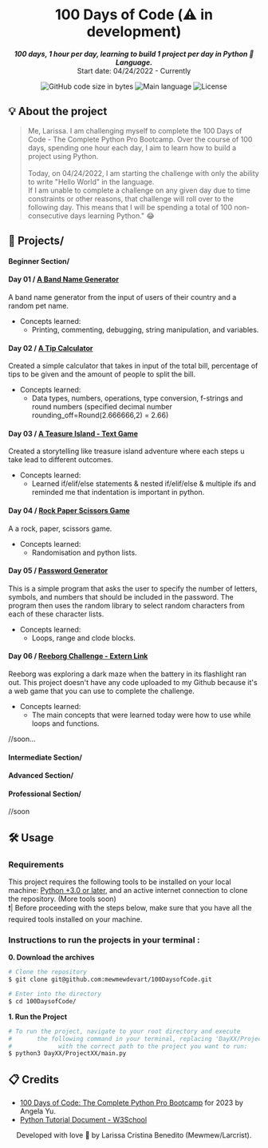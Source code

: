 <h1 align="center">
 100 Days of Code (⚠️ in development)
</h1>

<p align="center">
	<b><i>100 days, 1 hour per day, learning to build 1 project per day in Python 🐍 Language.</i></b><br>
	Start date: 04/24/2022 - Currently
</p>

<p align="center">
	<img alt="GitHub code size in bytes" src="https://img.shields.io/github/languages/code-size/mewmewdevart/100DaysofCode?color=6272a4" />
	<img alt="Main language" src="https://img.shields.io/github/languages/top/mewmewdevart/100DaysofCode?color=6272a4"/>
	<img alt="License" src="https://img.shields.io/github/license/mewmewdevart/100DaysofCode?color=6272a4"/>
</p>

## 💡 About the project
> Me, Larissa. I am challenging myself to complete the 100 Days of Code - The Complete Python Pro Bootcamp. Over the course of 100 days, spending one hour each day, I aim to learn how to build a project using Python. <br><br>
Today, on 04/24/2022, I am starting the challenge with only the ability to write "Hello World" in the language. <br> If I am unable to complete a challenge on any given day due to time constraints or other reasons, that challenge will roll over to the following day. This means that I will be spending a total of 100 non-consecutive days learning Python." 😂


## 📁 Projects/
####      Beginner Section/
#### Day 01 / [A Band Name Generator](https://github.com/mewmewdevart/100DaysofCode/tree/main/Day01/Project01)

A band name generator from the input of users of their country and a random pet name. <br>
- Concepts learned: 
	- Printing, commenting, debugging, string manipulation, and variables.
#### Day 02 / [A Tip Calculator](https://github.com/mewmewdevart/100DaysofCode/tree/main/Day02/Project02)
Created a simple calculator that takes in input of the total bill, percentage of tips to be given and the amount of people to split the bill.<br>
- Concepts learned: 
	- Data types,  numbers, operations, type conversion, f-strings and round numbers (specified decimal number rounding_off=Round(2.666666,2) = 2.66)
#### Day 03 / [A Teasure Island - Text Game](https://github.com/mewmewdevart/100DaysofCode/tree/main/Day03/Project03)
Created a storytelling like treasure island adventure where each steps u take lead to different outcomes.<br>
- Concepts learned: 
	- Learned if/elif/else statements & nested if/elif/else & multiple ifs and reminded me that indentation is important in python.
#### Day 04 / [Rock Paper Scissors Game](https://github.com/mewmewdevart/100DaysofCode/tree/main/Day04/Project04)
A  a rock, paper, scissors game.  <br>
- Concepts learned: 
	- Randomisation and python lists.

#### Day 05 / [Password Generator](https://github.com/mewmewdevart/100DaysofCode/tree/main/Day05/Project05)
This is a simple program that asks the user to specify the number of letters, symbols, and numbers that should be included in the password. The program then uses the random library to select random characters from each of these character lists.  <br>
- Concepts learned: 
	- Loops, range and clode blocks.

#### Day 06 / [Reeborg Challenge - Extern Link](https://reeborg.ca/reeborg.htmllang=en&mode=python&menu=worlds%2Fmenus%2Freeborg_intro_en.json&name=Maze&url=worlds%2Ftutorial_en%2Fmaze1.json)
Reeborg was exploring a dark maze when the battery in its flashlight ran out. This project doesn't have any code uploaded to my Github because it's a web game that you can use to complete the challenge.<br>
- Concepts learned: 
	- The main concepts that were learned today were how to use while loops and functions.


//soon...

####      Intermediate Section/ 
####       Advanced Section/
####       Professional Section/ 

//soon

## 🛠️ Usage

### Requirements
This project requires the following tools to be installed on your local machine: [Python +3.0 or later](https://www.python.org/downloads/), and an active internet connection to clone the repository. (More tools soon) <br>
❗️| Before proceeding with the steps below, make sure that you have all the required tools installed on your machine.<br>


### Instructions to run the projects in your terminal :

**0. Download the archives**

```bash
# Clone the repository
$ git clone git@github.com:mewmewdevart/100DaysofCode.git

# Enter into the directory
$ cd 100DaysofCode/
```

**1. Run the Project**
```bash
# To run the project, navigate to your root directory and execute 
#       the following command in your terminal, replacing 'DayXX/ProjectXX/main.py'
#             with the correct path to the project you want to run:
$ python3 DayXX/ProjectXX/main.py
```

## 📋 Credits
- [100 Days of Code: The Complete Python Pro Bootcamp](https://www.udemy.com/course/100-days-of-code/learn/lecture/23154980?src=sac&kw=100#overview) for 2023 by Angela Yu.
- [Python Tutorial Document - W3School](https://www.w3schools.com/python/default.asp)


 <p align="center"> Developed with love 💜 by Larissa Cristina Benedito (Mewmew/Larcrist). </p>
